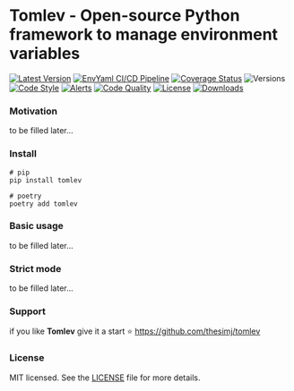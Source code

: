 # Tomlev - Open-source Python framework to manage environment variables

[![Latest Version](https://badgen.net/pypi/v/tomlev)](https://pypi.python.org/pypi/tomlev/)
[![EnvYaml CI/CD Pipeline](https://github.com/thesimj/tomlev/actions/workflows/main.yml/badge.svg)](https://github.com/thesimj/tomlev/actions/workflows/main.yml)
[![Coverage Status](https://badgen.net/coveralls/c/github/thesimj/tomlev)](https://coveralls.io/github/thesimj/tomlev?branch=main)
![Versions](https://badgen.net/pypi/python/tomlev)
[![Code Style](https://img.shields.io/badge/code%20style-black-000000.svg)](https://github.com/psf/black)
[![Alerts](https://img.shields.io/lgtm/alerts/g/thesimj/tomlev.svg?logo=lgtm&logoWidth=18)](https://lgtm.com/projects/g/thesimj/tomlev/alerts/)
[![Code Quality](https://img.shields.io/lgtm/grade/python/g/thesimj/tomlev.svg?logo=lgtm&logoWidth=18)](https://lgtm.com/projects/g/thesimj/tomlev/context:python)
[![License](https://img.shields.io/pypi/l/tomlev.svg)](LICENSE)
[![Downloads](https://static.pepy.tech/personalized-badge/tomlev?period=total&units=international_system&left_color=black&right_color=green&left_text=Downloads)](https://pepy.tech/project/tomlev)

### Motivation

to be filled later...

### Install

```shell
# pip
pip install tomlev
```

```shell
# poetry
poetry add tomlev
```

### Basic usage

to be filled later...

### Strict mode

to be filled later...

### Support

if you like **Tomlev** give it a start ⭐ https://github.com/thesimj/tomlev

### License

MIT licensed. See the [LICENSE](LICENSE) file for more details.
